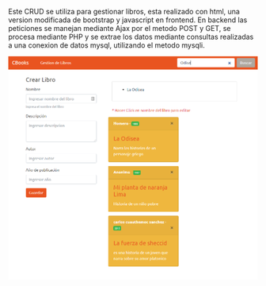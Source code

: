 Este CRUD se utiliza para gestionar libros, esta realizado con html, una version modificada de bootstrap y javascript en frontend.
En backend las peticiones se manejan mediante Ajax por el metodo POST y GET, se procesa mediante PHP y se extrae los datos mediante consultas
realizadas a una conexion de datos mysql, utilizando el metodo  mysqli.


![Screenshot](background.png)

